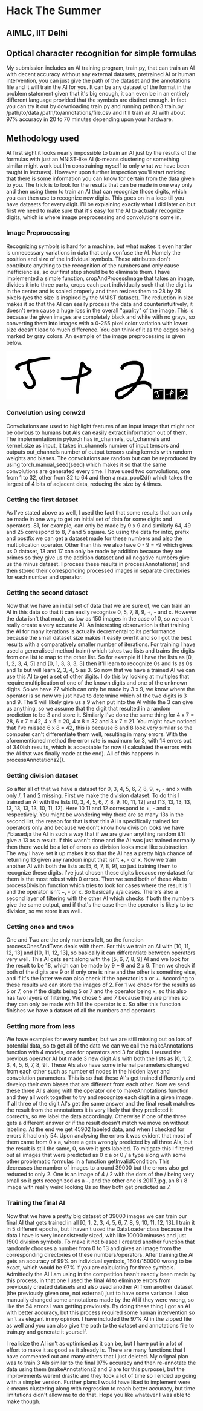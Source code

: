 # Hack The Summer
## AIMLC, IIT Delhi

## Optical character recognition for simple formulas

My submission includes an AI training program, train.py, that can train an AI with decent accuracy without any external datasets, pretrained AI or human intervention, you can just give the path of the dataset and the annotations file and it will train the AI for you. It can be any dataset of the format in the problem statement given that it's big enough, it can even be in an entirely different language provided that the symbols are distinct enough. In fact you can try it out by downloading train.py and running python3 train.py /path/to/data /path/to/annotations/file.csv and it'll train an AI with about 97% accuracy in 20 to 70 minutes depending upon your hardware.

## Methodology used

At first sight it looks nearly impossible to train an AI just by the results of the formulas with just an MNIST-like AI (k-means clustering or something similar might work but I'm constraining myself to only what we have been taught in lectures). However upon further inspection you'll start noticing that there is some information you can know for certain from the data given to you. The trick is to look for the results that can be made in one way only and then using them to train an AI that can recognize those digits, which you can then use to recognize new digits. This goes on in a loop till you have datasets for every digit. I'll be explaining exactly what I did later on but first we need to make sure that it's easy for the AI to actually recognize digits, which is where image preprocessing and convolutions come in.

### Image Preprocessing

Recognizing symbols is hard for a machine, but what makes it even harder is unnecessary variations in data that only confuse the AI. Namely the position and size of the individual symbols. These attributes don't contribute anything to the recognition of the numbers and only cause inefficiencies, so our first step should be to eliminate them. I have implemented a simple function, cropAndProcessImage that takes an image, divides it into three parts, crops each part individually such that the digit is in the center and is scaled properly and then resizes them to 28 by 28 pixels (yes the size is inspired by the MNIST dataset). The reduction in size makes it so that the AI can easily process the data and counterintuitively, it doesn't even cause a huge loss in the overall "quality" of the image. This is because the given images are completely black and white with no grays, so converting them into images with a 0-255 pixel color variation with lower size doesn't lead to much difference. You can think of it as the edges being marked by gray colors. An example of the image preprocessing is given below.

 ![solar system](https://github.com/taitaisama/SOML-Hack-The-Summer/blob/main/images/1.jpg?raw=true)
 ![solar system](https://github.com/taitaisama/SOML-Hack-The-Summer/blob/main/images/1_1.jpg?raw=true)
 ![solar system](https://github.com/taitaisama/SOML-Hack-The-Summer/blob/main/images/1_2.jpg?raw=true)
 ![solar system](https://github.com/taitaisama/SOML-Hack-The-Summer/blob/main/images/1_3.jpg?raw=true)

### Convolution using conv2d

Convolutions are used to highlight features of an input image that might not be obvious to humans but AIs can easily extract information out of them. The implementation in pytorch has in_channels, out_channels and kernel_size as input, it takes in_channels number of input tensors and outputs out_channels number of output tensors using kernels with random weights and biases. The convolutions are random but can be reproduced by using torch.manual_seed(seed) which makes it so that the same convolutions are generated every time. I have used two convolutions, one from 1 to 32, other from 32 to 64 and then a max_pool2d() which takes the largest of 4 bits of adjacent data, reducing the size by 4 times.

### Getting the first dataset 

As I've stated above as well, I used the fact that some results that can only be made in one way to get an initial set of data for some digits and operators. 81, for example, can only be made by 9 x 9 and similarly 64, 49 and 25 correspond to 8, 7 and 5 square. So using the data for infix, prefix and postfix we can get a dataset made for these numbers and also the multiplication operator. Other than this we also have 0 - 9 = -9 which gives us 0 dataset, 13 and 17 can only be made by addition because they are primes so they give us the addition dataset and all negative numbers give us the minus dataset. I process these results in processAnnotations() and then stored their corresponding processed images in separate directories for each number and operator.

### Getting the second dataset

Now that we have an initial set of data that we are sure of, we can train an AI in this data so that it can easily recognize 0, 5, 7, 8, 9, +, - and x. However the data isn't that much, as low as 150 images in the case of 0, so we can't really create a very accurate AI. An interesting observation is that training the AI for many iterations is actually decremental to its performance because the small dataset size makes it easily overfit and so I got the best results with a comparatively smaller number of iterations. For training I have used a generalised method train() which takes two lists and trains the digits from one list to map to the other list. So for example if I have the lists as [0, 1, 2, 3, 4, 5] and [0, 1, 3, 3, 3, 3] then it'll learn to recognize 0s and 1s as 0s and 1s but will learn 2, 3, 4, 5 as 3. So now that we have a trained AI we can use this AI to get a set of other digits. I do this by looking at multiples that require multiplication of one of the known digits and one of the unknown digits. So we have 27 which can only be made by 3 x 9, we know where the operator is so now we just have to determine which of the two digits is 3 and 9. The 9 will likely give us a 9 when put into the AI while the 3 can give us anything, so we assume that the digit that resulted in a random prediction to be 3 and store it. Similarly I've done the same thing for 4 x 7 = 28, 6 x 7 = 42, 4 x 5 = 20, 4 x 8 = 32 and 3 x 7 = 21. You might have noticed that I've missed 6 x 8 = 42, this is because 6 and 8 look very similar so the computer can't differentiate them well, resulting in many errors. With the aforementioned method the error rate is maximum for 3, with 14 errors out of 340ish results, which is acceptable for now (I calculated the errors with the AI that was finally made at the end). All of this happens in processAnnotations2().

### Getting division dataset

So after all of that we have a dataset for 0, 3, 4, 5, 6, 7, 8, 9, +, - and x with only /, 1 and 2 missing. First we make the division dataset. To do this I trained an AI with the lists [0, 3, 4, 5, 6, 7, 8, 9, 10, 11, 12] and [13, 13, 13, 13, 13, 13, 13, 13, 10, 11, 12]. Here 10 11 and 12 correspond to +, - and x respectively. You might be wondering why there are so many 13s in the second list, the reason for that is that this AI is specifically trained for operators only and because we don't know how division looks we have ¡°biased¡± the AI in such a way that if we are given anything random it'll give a 13 as a result. If this wasn't done and the AI was just trained normally then there would be a lot of errors as division looks most like subtraction. The way I have set it up makes it so that the AI has a pretty high chance of returning 13 given any random input that isn't +, - or x. Now we train another AI with both the lists as [5, 6, 7, 8, 9], so just training them to recognize these digits. I've just chosen these digits because my dataset for them is the most robust with 0 errors. Then we send both of these AIs to processDivision function which tries to look for cases where the result is 1 and the operator isn't +, - or x. So basically a/a cases. There's also a second layer of filtering with the other AI which checks if both the numbers give the same output, and if that's the case then the operator is likely to be division, so we store it as well.

### Getting ones and twos

One and Two are the only numbers left, so the function processOnesAndTwos deals with them. For this we train an AI with [10, 11, 12, 13] and [10, 11, 12, 13], so basically it can differentiate between operators very well. This AI gets sent along with the [5, 6, 7, 8, 9] AI and we look for the result to be 18, which can be made by 9 + 9 and 2 x 9. Then we check if both of the digits are 9 or if only one is nine and the other is something else, and if it's the latter we can also check if the operator is x or +. According to these results we can store the images of 2. For 1 we check for the results as 5 or 7, one if the digits being 5 or 7 and the operator being x, so this also has two layers of filtering. We chose 5 and 7 because they are primes so they can only be made with 1 if the operator is x. So after this function finishes we have a dataset of all the numbers and operators.

### Getting more from less

We have examples for every number, but we are still missing out on lots of potential data, so to get all of the data we can we call the makeAnnotations function with 4 models, one for operators and 3 for digits. I reused the previous operator AI but made 3 new digit AIs with both the lists as [0, 1, 2, 3, 4, 5, 6, 7, 8, 9]. These AIs also have some internal parameters changed from each other such as number of nodes in the hidden layer and convolution parameters. This is so that these AI's get trained differently and develop their own biases that are different from each other. Now we send these three AI's along with the operator one to makeAnnotations function and they all work together to try and recognize each digit in a given image. If all three of the digit AI's get the same answer and the final result matches the result from the annotations it is very likely that they predicted it correctly, so we label the data accordingly. Otherwise if one of the three gets a different answer or if the result doesn't match we move on without labeling. At the end we get 45902 labeled data, and when I checked for errors it had only 54. Upon analysing the errors it was evident that most of them came from 0 x a, where a gets wrongly predicted by all three AIs, but the result is still the same, 0, so we it gets labeled. To mitigate this I filtered out all images that were predicted as 0 x a or 0 / a type along with some other problematic formulas in a function getInvalidCondition. This decreases the number of images to around 39000 but the errors also get reduced to only 2. One is an image of 4 / 2 with the dots of the / being very small so it gets recognized as a -, and the other one is 20117.jpg, an 8 / 8 image with really weird looking 8s so they both get predicted as 7.

### Training the final AI

Now that we have a pretty big dataset of 39000 images we can train our final AI that gets trained in all [0, 1, 2, 3, 4, 5, 6, 7, 8, 9, 10, 11, 12, 13]. I train it in 5 different epochs, but I haven't used the DataLoader class because the data I have is very inconsistently sized, with like 10000 minuses and just 1500 division symbols. To make it not biased I created another function that randomly chooses a number from 0 to 13 and gives an image from the corresponding directories of these numbers/operators. After training the AI gets an accuracy of 99% on individual symbols, 1604/150000 wrong to be exact, which would be 97% if you are calculating for three symbols. Admittedly the AI I am using in the competition hasn't exactly been made by this process, in that one I used the final AI to eliminate errors from previously created datasets and also used another AI from another dataset (the previously given one, not external) just to have some variance. I also manually changed some annotations made by the AI if they were wrong, so like the 54 errors I was getting previously. By doing these thing I got an AI with better accuracy, but this process required some human intervention so isn't as elegant in my opinion. I have included the 97% AI in the zipped file as well and you can also give the path to the dataset and annotations file to train.py and generate it yourself.

I realisize the AI isn't as optimised as it can be, but I have put in a lot of effort to make it as good as it already is. There are many functions that I have commented out and many others that I just deleted. My orignal plan was to train 3 AIs similar to the final 97% accuracy and then re-annotate the data using them (makeAnnotations2 and 3 are for this purpose), but the improvements werent drastic and they took a lot of time so I ended up going with a simpler version. Further plans I would have liked to implement were k-means clustering along with regression to reach better accuracy, but time limitations didn't allow me to do that. Hope you like whatever I was able to make though.
